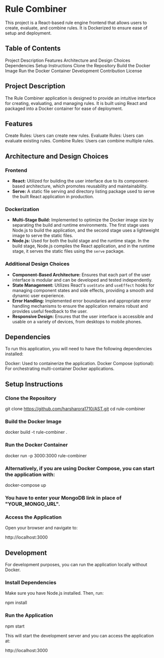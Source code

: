 # Rule Combiner

This project is a React-based rule engine frontend that allows users to create, evaluate, and combine rules. It is Dockerized to ensure ease of setup and deployment.

## Table of Contents

Project Description
Features
Architecture and Design Choices
Dependencies
Setup Instructions
Clone the Repository
Build the Docker Image
Run the Docker Container
Development
Contribution
License

## Project Description

The Rule Combiner application is designed to provide an intuitive interface for creating, evaluating, and managing rules. It is built using React and packaged into a Docker container for ease of deployment.

## Features

Create Rules: Users can create new rules.
Evaluate Rules: Users can evaluate existing rules.
Combine Rules: Users can combine multiple rules.

## Architecture and Design Choices

### Frontend
- **React:** Utilized for building the user interface due to its component-based architecture, which promotes reusability and maintainability.
- **Serve:** A static file serving and directory listing package used to serve the built React application in production.

### Dockerization
- **Multi-Stage Build:** Implemented to optimize the Docker image size by separating the build and runtime environments. The first stage uses Node.js to build the application, and the second stage uses a lightweight image to serve the static files.
- **Node.js:** Used for both the build stage and the runtime stage. In the build stage, Node.js compiles the React application, and in the runtime stage, it serves the static files using the `serve` package.

### Additional Design Choices
- **Component-Based Architecture:** Ensures that each part of the user interface is modular and can be developed and tested independently.
- **State Management:** Utilizes React's `useState` and `useEffect` hooks for managing component states and side effects, providing a smooth and dynamic user experience.
- **Error Handling:** Implemented error boundaries and appropriate error handling mechanisms to ensure the application remains robust and provides useful feedback to the user.
- **Responsive Design:** Ensures that the user interface is accessible and usable on a variety of devices, from desktops to mobile phones.

## Dependencies

To run this application, you will need to have the following dependencies installed:

Docker: Used to containerize the application.
Docker Compose (optional): For orchestrating multi-container Docker applications.

## Setup Instructions

### Clone the Repository

git clone https://github.com/harsharora1710/AST.git
cd rule-combiner

### Build the Docker Image

docker build -t rule-combiner .

### Run the Docker Container

docker run -p 3000:3000 rule-combiner

### Alternatively, if you are using Docker Compose, you can start the application with:

docker-compose up

### You have to enter your MongoDB link in place of "YOUR_MONGO_URL".

### Access the Application

Open your browser and navigate to:

http://localhost:3000

## Development

For development purposes, you can run the application locally without Docker.

### Install Dependencies

Make sure you have Node.js installed. Then, run:

npm install

### Run the Application

npm start

This will start the development server and you can access the application at:

http://localhost:3000
